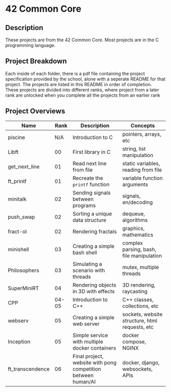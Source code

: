 # 42 Common Core
## Description
These projects are from the 42 Common Core. Most projects are in the C programming language.

## Project Breakdown
Each inside of each folder, there is a pdf file containing the project specification provided by the school, alone with a seperate README for that project. The projects are listed in this README in order of completion. These projects are divided into different ranks, where project from a later rank are unlocked when you complete all the projects from an earlier rank
## Project Overviews
| Name | Rank | Description | Concepts |
| - | - | - | - |
| piscine | N/A | Introduction to C | pointers, arrays, etc
| Libft | 00 | First library in C | string, list manipulation
| get_next_line | 01 | Read next line from file | static variables, reading from file
| ft_printf | 01 | Recreate the `printf` function | variable function arguments
| minitalk | 02 | Sending signals between programs | signals, en/decoding |
| push_swap | 02 | Sorting a unique data structure | dequeue, algorithms
| fract-ol | 02 | Rendering fractals | graphics, mathematics |
| minishell | 03 | Creating a simple bash shell | complex parsing, bash, file manipulation |
| Philosophers | 03 | Simulating a scenario with threads | mutex, multiple threads |
| SuperMiniRT | 04 | Rendering objects in 3D with effects | 3D rendering, raycasting |
| CPP | 04-05 | Introduction to C++ | C++ classes, collections, etc |
| webserv | 05 | Creating a simple web server | sockets, website structure, html requests, etc |
| Inception | 05 | Simple service with multiple docker containers | docker compose, NGINX |
| ft_transcendence | 06 | Final project, website with pong competition between human/AI | docker, django, websockets, APIs

